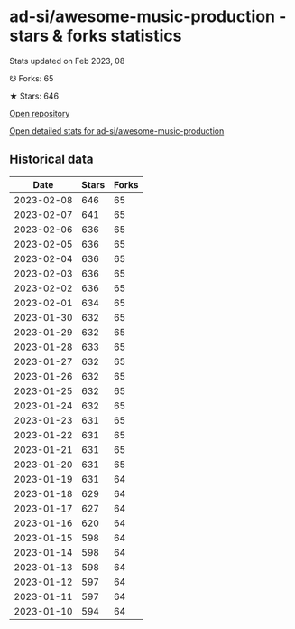 # ad-si/awesome-music-production - stars & forks statistics

Stats updated on Feb 2023, 08

☋ Forks: 65

★ Stars: 646

[Open repository](https://github.com/ad-si/awesome-music-production)

[Open detailed stats for ad-si/awesome-music-production](https://reviewgithub.com/rep/ad-si/awesome-music-production)

## Historical data
| Date | Stars | Forks |
|------|-------|-------|
| 2023-02-08 | 646 | 65 | 
| 2023-02-07 | 641 | 65 | 
| 2023-02-06 | 636 | 65 | 
| 2023-02-05 | 636 | 65 | 
| 2023-02-04 | 636 | 65 | 
| 2023-02-03 | 636 | 65 | 
| 2023-02-02 | 636 | 65 | 
| 2023-02-01 | 634 | 65 | 
| 2023-01-30 | 632 | 65 | 
| 2023-01-29 | 632 | 65 | 
| 2023-01-28 | 633 | 65 | 
| 2023-01-27 | 632 | 65 | 
| 2023-01-26 | 632 | 65 | 
| 2023-01-25 | 632 | 65 | 
| 2023-01-24 | 632 | 65 | 
| 2023-01-23 | 631 | 65 | 
| 2023-01-22 | 631 | 65 | 
| 2023-01-21 | 631 | 65 | 
| 2023-01-20 | 631 | 65 | 
| 2023-01-19 | 631 | 64 | 
| 2023-01-18 | 629 | 64 | 
| 2023-01-17 | 627 | 64 | 
| 2023-01-16 | 620 | 64 | 
| 2023-01-15 | 598 | 64 | 
| 2023-01-14 | 598 | 64 | 
| 2023-01-13 | 598 | 64 | 
| 2023-01-12 | 597 | 64 | 
| 2023-01-11 | 597 | 64 | 
| 2023-01-10 | 594 | 64 | 

